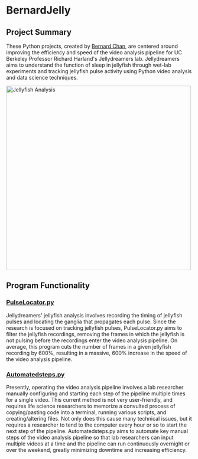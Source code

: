 # BernardJelly
## Project Summary
These Python projects, created by [Bernard Chan]( https://github.com/bernardmc8), are centered around improving the efficiency and speed of the video analysis pipeline for UC Berkeley Professor Richard Harland's Jellydreamers lab. Jellydreamers aims to understand the function of sleep in jellyfish through wet-lab experiments and tracking jellyfish pulse activity using Python video analysis and data science techniques. 

<img src="https://i.ibb.co/272ZVp1/Screenshot-10.png"
     alt="Jellyfish Analysis" width = "500"/>

## Program Functionality
### [PulseLocator.py]( https://github.com/bernardmc8/BernardJelly/blob/master/PulseLocator.py)
Jellydreamers' jellyfish analysis involves recording the timing of jellyfish pulses and locating the ganglia that propagates each pulse. Since the research is focused on tracking jellyfish pulses, PulseLocator.py aims to filter the jellyfish recordings, removing the frames in which the jellyfish is not pulsing before the recordings enter the video analysis pipeline. On average, this program cuts the number of frames in a given jellyfish recording by 600%, resulting in a massive, 600% increase in the speed of the video analysis pipeline. 

### [Automatedsteps.py]( https://github.com/bernardmc8/BernardJelly/blob/master/automatedsteps.py)
Presently, operating the video analysis pipeline involves a lab researcher manually configuring and starting each step of the pipeline multiple times for a single video. This current method is not very user-friendly, and requires life science researchers to memorize a convulted process of copying/pasting code into a terminal, running various scripts, and creating/altering files. Not only does this cause many technical issues, but it requires a researcher to tend to the computer every hour or so to start the next step of the pipeline. Automatedsteps.py aims to automate key manual steps of the video analysis pipeline so that lab researchers can input multiple videos at a time and the pipeline can run continuously overnight or over the weekend, greatly minimizing downtime and increasing efficiency. 
